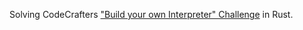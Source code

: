Solving CodeCrafters ["Build your own Interpreter" Challenge](https://app.codecrafters.io/courses/interpreter/overview) in Rust.
